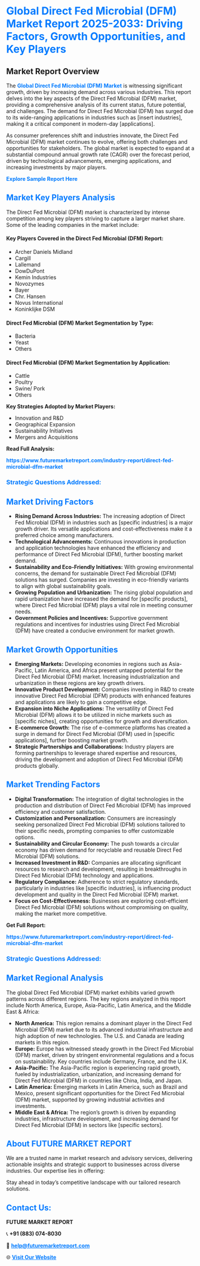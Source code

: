 <h1 style="color: #007BFF;">Global Direct Fed Microbial (DFM) Market Report 2025-2033: Driving Factors, Growth Opportunities, and Key Players</h1>

<section id="overview">
<h2>Market Report Overview</h2>
<p>The <a href="https://www.futuremarketreport.com/industry-report/direct-fed-microbial-dfm-market" style="color: #007BFF; text-decoration: none;"><strong>Global Direct Fed Microbial (DFM) Market</strong></a> is witnessing significant growth, driven by increasing demand across various industries. This report delves into the key aspects of the Direct Fed Microbial (DFM) market, providing a comprehensive analysis of its current status, future potential, and challenges. The demand for Direct Fed Microbial (DFM) has surged due to its wide-ranging applications in industries such as [insert industries], making it a critical component in modern-day [applications].</p>
<p>As consumer preferences shift and industries innovate, the Direct Fed Microbial (DFM) market continues to evolve, offering both challenges and opportunities for stakeholders. The global market is expected to expand at a substantial compound annual growth rate (CAGR) over the forecast period, driven by technological advancements, emerging applications, and increasing investments by major players.</p>
</section>

<section id="overview">
<p><a href="https://www.futuremarketreport.com/request-sample/reportId=77030" style="color: #007BFF; text-decoration: none;"><strong>Explore Sample Report Here</strong></a></p>
</section>

<section id="key-players">
<h2 style="color: #007BFF;">Market Key Players Analysis</h2>
<p>The Direct Fed Microbial (DFM) market is characterized by intense competition among key players striving to capture a larger market share. Some of the leading companies in the market include:</p>
<h4>Key Players Covered in the Direct Fed Microbial (DFM) Report:</h4>
<ul><li>Archer Daniels Midland</li><li>Cargill</li><li>Lallemand</li><li>DowDuPont</li><li>Kemin Industries</li><li>Novozymes</li><li>Bayer</li><li>Chr. Hansen</li><li>Novus International</li><li>Koninklijke DSM</li></ul>
<h4>Direct Fed Microbial (DFM) Market Segmentation by Type:</h4>
<ul><li>Bacteria</li><li>Yeast</li><li>Others</li></ul>

<h4>Direct Fed Microbial (DFM) Market Segmentation by Application:</h4>
<ul><li>Cattle</li><li>Poultry</li><li>Swine/ Pork</li><li>Others</li></ul>
<p><strong>Key Strategies Adopted by Market Players:</strong></p>
<ul>
<li>Innovation and R&D</li>
<li>Geographical Expansion</li>
<li>Sustainability Initiatives</li>
<li>Mergers and Acquisitions</li>
</ul>
</section>

<section>
<p><strong>Read Full Analysis: </strong></p><a href="https://www.futuremarketreport.com/industry-report/direct-fed-microbial-dfm-market" style="color: #007BFF; text-decoration: none;"><strong>https://www.futuremarketreport.com/industry-report/direct-fed-microbial-dfm-market</strong></a>
<h3 style="color: #007BFF;">Strategic Questions Addressed:</h3>
</section>

<section id="driving-factors">
<h2 style="color: #007BFF;">Market Driving Factors</h2>
<ul>
<li><strong>Rising Demand Across Industries:</strong> The increasing adoption of Direct Fed Microbial (DFM) in industries such as [specific industries] is a major growth driver. Its versatile applications and cost-effectiveness make it a preferred choice among manufacturers.</li>
<li><strong>Technological Advancements:</strong> Continuous innovations in production and application technologies have enhanced the efficiency and performance of Direct Fed Microbial (DFM), further boosting market demand.</li>
<li><strong>Sustainability and Eco-Friendly Initiatives:</strong> With growing environmental concerns, the demand for sustainable Direct Fed Microbial (DFM) solutions has surged. Companies are investing in eco-friendly variants to align with global sustainability goals.</li>
<li><strong>Growing Population and Urbanization:</strong> The rising global population and rapid urbanization have increased the demand for [specific products], where Direct Fed Microbial (DFM) plays a vital role in meeting consumer needs.</li>
<li><strong>Government Policies and Incentives:</strong> Supportive government regulations and incentives for industries using Direct Fed Microbial (DFM) have created a conducive environment for market growth.</li>
</ul>
</section>

<section id="growth-opportunities">
<h2 style="color: #007BFF;">Market Growth Opportunities</h2>
<ul>
<li><strong>Emerging Markets:</strong> Developing economies in regions such as Asia-Pacific, Latin America, and Africa present untapped potential for the Direct Fed Microbial (DFM) market. Increasing industrialization and urbanization in these regions are key growth drivers.</li>
<li><strong>Innovative Product Development:</strong> Companies investing in R&D to create innovative Direct Fed Microbial (DFM) products with enhanced features and applications are likely to gain a competitive edge.</li>
<li><strong>Expansion into Niche Applications:</strong> The versatility of Direct Fed Microbial (DFM) allows it to be utilized in niche markets such as [specific niches], creating opportunities for growth and diversification.</li>
<li><strong>E-commerce Growth:</strong> The rise of e-commerce platforms has created a surge in demand for Direct Fed Microbial (DFM) used in [specific applications], further boosting market growth.</li>
<li><strong>Strategic Partnerships and Collaborations:</strong> Industry players are forming partnerships to leverage shared expertise and resources, driving the development and adoption of Direct Fed Microbial (DFM) products globally.</li>
</ul>
</section>

<section id="trending-factors">
<h2 style="color: #007BFF;">Market Trending Factors</h2>
<ul>
<li><strong>Digital Transformation:</strong> The integration of digital technologies in the production and distribution of Direct Fed Microbial (DFM) has improved efficiency and customer satisfaction.</li>
<li><strong>Customization and Personalization:</strong> Consumers are increasingly seeking personalized Direct Fed Microbial (DFM) solutions tailored to their specific needs, prompting companies to offer customizable options.</li>
<li><strong>Sustainability and Circular Economy:</strong> The push towards a circular economy has driven demand for recyclable and reusable Direct Fed Microbial (DFM) solutions.</li>
<li><strong>Increased Investment in R&D:</strong> Companies are allocating significant resources to research and development, resulting in breakthroughs in Direct Fed Microbial (DFM) technology and applications.</li>
<li><strong>Regulatory Compliance:</strong> Adherence to strict regulatory standards, particularly in industries like [specific industries], is influencing product development and quality in the Direct Fed Microbial (DFM) market.</li>
<li><strong>Focus on Cost-Effectiveness:</strong> Businesses are exploring cost-efficient Direct Fed Microbial (DFM) solutions without compromising on quality, making the market more competitive.</li>
</ul>
</section>

<section>
<p><strong>Get Full Report: </strong></p><a href="https://www.futuremarketreport.com/industry-report/direct-fed-microbial-dfm-market" style="color: #007BFF; text-decoration: none;"><strong>https://www.futuremarketreport.com/industry-report/direct-fed-microbial-dfm-market</strong></a>
<h3 style="color: #007BFF;">Strategic Questions Addressed:</h3>
</section>


<section id="regional-analysis">
<h2 style="color: #007BFF;">Market Regional Analysis</h2>
<p>The global Direct Fed Microbial (DFM) market exhibits varied growth patterns across different regions. The key regions analyzed in this report include North America, Europe, Asia-Pacific, Latin America, and the Middle East & Africa:</p>
<ul>
<li><strong>North America:</strong> This region remains a dominant player in the Direct Fed Microbial (DFM) market due to its advanced industrial infrastructure and high adoption of new technologies. The U.S. and Canada are leading markets in this region.</li>
<li><strong>Europe:</strong> Europe has witnessed steady growth in the Direct Fed Microbial (DFM) market, driven by stringent environmental regulations and a focus on sustainability. Key countries include Germany, France, and the U.K.</li>
<li><strong>Asia-Pacific:</strong> The Asia-Pacific region is experiencing rapid growth, fueled by industrialization, urbanization, and increasing demand for Direct Fed Microbial (DFM) in countries like China, India, and Japan.</li>
<li><strong>Latin America:</strong> Emerging markets in Latin America, such as Brazil and Mexico, present significant opportunities for the Direct Fed Microbial (DFM) market, supported by growing industrial activities and investments.</li>
<li><strong>Middle East & Africa:</strong> The region’s growth is driven by expanding industries, infrastructure development, and increasing demand for Direct Fed Microbial (DFM) in sectors like [specific sectors].</li>
</ul>
</section>

<footer>
<h2 style="color: #007BFF;">About FUTURE MARKET REPORT</h2>
<p>We are a trusted name in market research and advisory services, delivering actionable insights and strategic support to businesses across diverse industries. Our expertise lies in offering:</p>

<p>Stay ahead in today’s competitive landscape with our tailored research solutions.</p>

<h2 style="color: #007BFF;">Contact Us:</h2>
<p><strong>FUTURE MARKET REPORT</strong></p>
<p>📞 <strong>+91 (883) 074-8030</strong></p>
<p>📧 <strong><a href="mailto:help@futuremarketreport.com" style="color: #007BFF;">help@futuremarketreport.com</a></strong></p>
<p>🌐 <strong><a href="https://www.futuremarketreport.com/" style="color: #007BFF;">Visit Our Website</a></strong></p>
</footer>